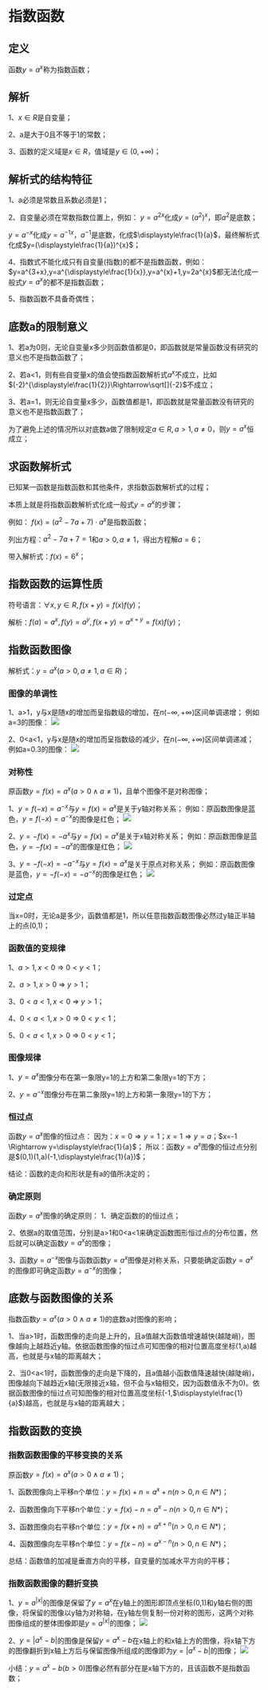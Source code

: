 # 指数函数
## 定义
函数$y=a^{x}$称为指数函数；

## 解析
1、$x\in R$是自变量；

2、a是大于0且不等于1的常数；

3、函数的定义域是$x\in R$，值域是$y\in(0,+\infty)$；

## 解析式的结构特征
1、a必须是常数且系数必须是1；

2、自变量必须在常数指数位置上，例如：
$y=a^{2x}$化成$y=(a^2)^{x}$，即$a^{2}$是底数；

$y=a^{-x}$化成$y=a^{-1x}$，$a^{-1}$是底数，化成$\displaystyle\frac{1}{a}$，最终解析式化成$y=(\displaystyle\frac{1}{a})^{x}$；

4、指数式不能化成只有自变量(指数)的都不是指数函数，例如：
$y=a^{3+x},y=a^{\displaystyle\frac{1}{x}},y=a^{x}+1,y=2a^{x}$都无法化成一般式$y=a^{x}$的都不是指数函数；

5、指数函数不具备奇偶性；

## 底数a的限制意义
1、若a为0则，无论自变量x多少则函数值都是0，即函数就是常量函数没有研究的意义也不是指数函数了；

2、若a<1，则有些自变量x的值会使指数函数解析式$a^{x}$不成立，比如$(-2)^{\displaystyle\frac{1}{2}}\Rightarrow\sqrt[]{-2}$不成立；

3、若a=1，则无论自变量x多少，函数值都是1，即函数就是常量函数没有研究的意义也不是指数函数了；

为了避免上述的情况所以对底数a做了限制规定$a\in R,a>1,a\ne0$，则$y=a^{x}$恒成立；

## 求函数解析式
已知某一函数是指数函数和其他条件，求指数函数解析式的过程；

本质上就是将指数函数解析式化成一般式$y=a^{x}$的步骤；

例如：
$f(x)=(a^{2}-7a+7)\cdot a^{x}$是指数函数；

列出方程：$a^{2}-7a+7=1$和$a>0,a\ne1$，得出方程解$a=6$；

带入解析式：$f(x)=6^{x}$；

## 指数函数的运算性质
符号语言：$\forall x,y\in R,f(x+y)=f(x)f(y)$；

解析：$f(a)=a^{x},f(y)=a^{y},f(x+y)=a^{x+y}=f(x)f(y)$；

## 指数函数图像
解析式：$y=a^{x}(a>0,a\ne1,a\in R)$；

### 图像的单调性
1、a>1，y与x是随x的增加而呈指数级的增加，在$n(-\infty,+\infty)$区间单调递增；
例如a=3的图像：
![](../images/指数函数01.png)

2、0<a<1，y与x是随x的增加而呈指数级的减少，在$n(-\infty,+\infty)$区间单调递减；
例如a=0.3的图像：
![](../images/指数函数02.png)

### 对称性
原函数$y=f(x)=a^{x}(a>0\land a\ne1)$，且单个图像不是对称图像；

1、$y=f(-x)=a^{-x}$与$y=f(x)=a^{x}$是关于y轴对称关系；
例如：原函数图像是蓝色，$y=f(-x)=a^{-x}$的图像是红色；
![](../images/指数函数03.png)

2、$y=-f(x)=-a^{x}$与$y=f(x)=a^{x}$是关于x轴对称关系；
例如：原函数图像是蓝色，$y=-f(x)=-a^{x}$的图像是红色；
![](../images/指数函数04.png)

3、$y=-f(-x)=-a^{-x}$与$y=f(x)=a^{x}$是关于原点对称关系；
例如：原函数图像是蓝色，$y=-f(-x)=-a^{-x}$的图像是红色；
![](../images/指数函数05.png)

### 过定点
当x=0时，无论a是多少，函数值都是1，所以任意指数函数图像必然过y轴正半轴上的点(0,1)；

### 函数值的变规律
1、$a>1,x<0$ => $0<y<1$；

2、$a>1,x>0$ => $y>1$；

3、$0<a<1,x<0$ => $y>1$；

4、$0<a<1,x>0$ => $0<y<1$；

5、$0<a<1,x>0$ => $0<y<1$；

### 图像规律
1、$y=a^{x}$图像分布在第一象限y=1的上方和第二象限y=1的下方；

2、$y=a^{-x}$图像分布在第二象限y=1的上方和第一象限y=1的下方；

### 恒过点
函数$y=a^{x}$图像的恒过点：
因为：$x=0 \Rightarrow y=1$；$x=1 \Rightarrow y=a$；$x=-1 \Rightarrow y=\displaystyle\frac{1}{a}$；
所以：函数$y=a^{x}$图像的恒过点分别是$(0,1)(1,a)(-1,\displaystyle\frac{1}{a})$；

结论：函数的走向和形状是有a的值所决定的；

### 确定原则
函数$y=a^{x}$图像的确定原则：
1、确定函数的的恒过点；

2、依据a的取值范围，分别是a>1和0<a<1来确定函数图形恒过点的分布位置，然后就可以确定函数$y=a^{x}$的图像；

3、函数$y=a^{-x}$图像与函数函数$y=a^{x}$图像是对称关系，只要能确定函数$y=a^{x}$的图像即可确定函数$y=a^{-x}$的图像；

## 底数与函数图像的关系
指数函数$y=a^{x}(a>0\land a\ne1)$的底数a对图像的影响；

1、当a>1时，函数图像的走向是上升的，且a值越大函数值增速越快(越陡峭)，图像越向上越趋近y轴。依据函数图像的恒过点可知图像的相对位置高度坐标(1,a)越高，也就是与x轴的距离越大；

2、当0<a<1时，函数图像的走向是下降的，且a值越小函数值降速越快(越陡峭)，图像越向下越趋近x轴(无限接近x轴，但不会与x轴相交，因为函数值永不为0)。依据函数图像的恒过点可知图像的相对位置高度坐标(-1,$\displaystyle\frac{1}{a}$)越高，也就是与x轴的距离越大；

## 指数函数的变换

### 指数函数图像的平移变换的关系
原函数$y=f(x)=a^{x}(a>0\land a\ne1)$；

1、函数图像向上平移n个单位：$y=f(x)+n=a^{x}+n(n>0,n\in N*)$；

2、函数图像向下平移n个单位：$y=f(x)-n=a^{x}-n(n>0,n\in N*)$；

3、函数图像向右平移n个单位：$y=f(x+n)=a^{x+n}(n>0,n\in N*)$；

4、函数图像向左平移n个单位：$y=f(x-n)=a^{x-n}(n>0,n\in N*)$；

总结：函数值的加减是垂直方向的平移，自变量的加减水平方向的平移；

### 指数函数图像的翻折变换
1、$y=a^{|x|}$的图像是保留了$y=a^{x}$在y轴上的图形即顶点坐标(0,1)和y轴右侧的图像，将保留的图像以y轴为对称轴，在y轴左侧复制一份对称的图形，这两个对称图像组成的整体图像即是$y=a^{|x|}$的图像；
![](../images/指数函数07.png)

2、$y=|a^{x}-b|$的图像是保留$y=a^{x}-b$在x轴上的和x轴上方的图像，将x轴下方的图像翻折到x轴上方后与保留图像所组成的图像即为$y=|a^{x}-b|$的图像；
![](../images/指数函数06.png)

小结：$y=a^{x}-b(b>0)$图像必然有部分在是x轴下方的，且该函数不是指数函数；
